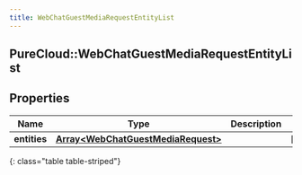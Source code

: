 ```yaml
---
title: WebChatGuestMediaRequestEntityList
---
```

## PureCloud::WebChatGuestMediaRequestEntityList

## Properties

|Name | Type | Description | Notes|
|------------ | ------------- | ------------- | -------------|
| **entities** | [**Array&lt;WebChatGuestMediaRequest&gt;**](WebChatGuestMediaRequest.html) |  | [optional] |
{: class="table table-striped"}


